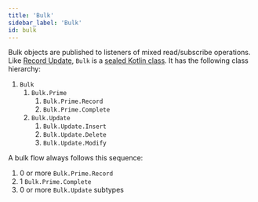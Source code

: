 ```yaml
---
title: 'Bulk'
sidebar_label: 'Bulk'
id: bulk
---
```



Bulk objects are published to listeners of mixed read/subscribe operations. Like [Record Update](/database/helper-classes/subscription/record-update/), `Bulk` is a [sealed Kotlin class](https://kotlinlang.org/docs/sealed-classes.html). It has the following class hierarchy:

1.  `Bulk`
    1.  `Bulk.Prime`
        1.  `Bulk.Prime.Record`
        2.  `Bulk.Prime.Complete`
    2.  `Bulk.Update`
        1.  `Bulk.Update.Insert`
        2.  `Bulk.Update.Delete`
        3.  `Bulk.Update.Modify`

A bulk flow always follows this sequence:

1.  0 or more `Bulk.Prime.Record`
2.  1 `Bulk.Prime.Complete`
3.  0 or more `Bulk.Update` subtypes